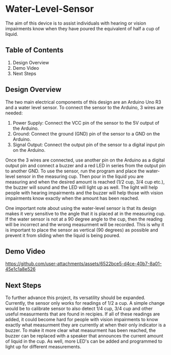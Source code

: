 # Water-Level-Sensor

The aim of this device is to assist individuals with hearing or vision impairments know when they have poured the equivalent of half a cup of liquid.

## Table of Contents

  1) Design Overview
  2) Demo Video
  3) Next Steps

## Design Overview
The two main electrical components of this design are an Arduino Uno R3 and a water level sensor. To connect the sensor to the Arduino, 3 wires are needed:
  1) Power Supply: Connect the VCC pin of the sensor to the 5V output of the Arduino.
  2) Ground: Connect the ground (GND) pin of the sensor to a GND on the Arduino.
  3) Signal Output: Connect the output pin of the sensor to a digital input pin on the Arduino.

Once the 3 wires are connected, use another pin on the Arduino as a digital output pin and connect a buzzer and a red LED in series from the output pin to another GND. To use the sensor, run the program and place the water-level sensor in the measuring cup. Then pour in the liquid you are measuring and when the desired amount is reached (1/2 cup, 3/4 cup etc.), the buzzer will sound and the LED will light up as well. The light will help people with hearing impairments and the buzzer will help those with vision impairments know exactly when the amount has been reached.

One important note about using the water-level sensor is that its design makes it very sensitive to the angle that it is placed at in the measuring cup. If the water sensor is not at a 90 degree angle to the cup, then the reading will be incorrect and the wrong measurment will be recorded. This is why it is important to place the sensor as vertical (90 degrees) as possible and prevent it from sliding when the liquid is being poured.

## Demo Video
https://github.com/user-attachments/assets/6522bce5-d4ce-40b7-8a01-45e1c1a8e526

## Next Steps
To further advance this project, its versatility should be expanded. Currently, the sensor only works for readings of 1/2 a cup. A simple change would be to calibrate sensor to also detect 1/4 cup, 3/4 cup and other useful measurments that are found in recipies. If all of these readings are added, it could become hard for people with vision impairments to know exactly what measurment they are currently at when their only indicator is a buzzer. To make it more clear what measurment has been reached, the buzzer can be replaced with a speaker that announces the current amount of liquid in the cup. As well, more LED's can be added and programmed to light up for different measurements.

